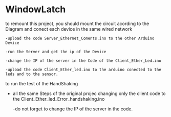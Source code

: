 # WindowLatch

to remount this project, you should mount the circuit acording to the Diagram and conect each device in the same wired network
  
    -upload the code Server_Ethernet_Coments.ino to the other Arduino Device
  
    -run the Server and get the ip of the Device
  
    -change the IP of the server in the Code of the Client_Ether_Led.ino
  
    -upload the code Client_Ether_led.ino to the arduino conected to the leds and to the sensor.
  
to run the test of the HandShaking
  - all the same Steps of the original projec changing only the client code to the Client_Ether_led_Error_handshaking.ino
      
      -do not forget to change the IP of the server in the code.
  
  
